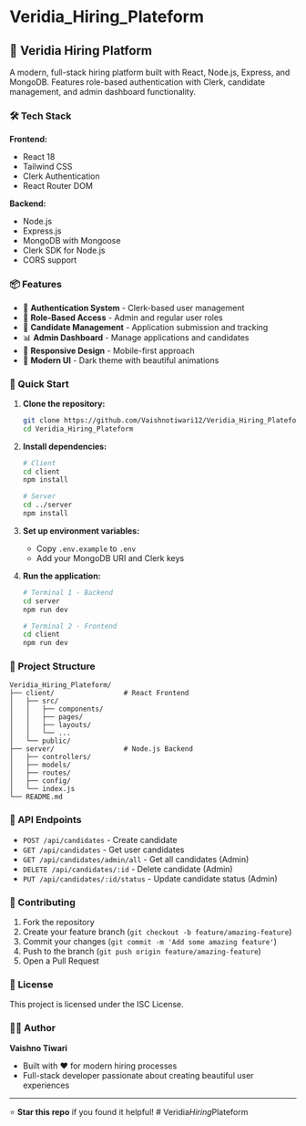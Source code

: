 # Veridia_Hiring_Plateform

## 🚀 Veridia Hiring Platform

A modern, full-stack hiring platform built with React, Node.js, Express, and MongoDB. Features role-based authentication with Clerk, candidate management, and admin dashboard functionality.

### 🛠️ Tech Stack

**Frontend:**
- React 18
- Tailwind CSS
- Clerk Authentication
- React Router DOM

**Backend:**
- Node.js
- Express.js
- MongoDB with Mongoose
- Clerk SDK for Node.js
- CORS support

### 📦 Features

- 🔐 **Authentication System** - Clerk-based user management
- 👥 **Role-Based Access** - Admin and regular user roles
- 📝 **Candidate Management** - Application submission and tracking
- 📊 **Admin Dashboard** - Manage applications and candidates
- 📱 **Responsive Design** - Mobile-first approach
- 🎨 **Modern UI** - Dark theme with beautiful animations

### 🚀 Quick Start

1. **Clone the repository:**
   ```bash
   git clone https://github.com/Vaishnotiwari12/Veridia_Hiring_Plateform.git
   cd Veridia_Hiring_Plateform
   ```

2. **Install dependencies:**
   ```bash
   # Client
   cd client
   npm install

   # Server
   cd ../server
   npm install
   ```

3. **Set up environment variables:**
   - Copy `.env.example` to `.env`
   - Add your MongoDB URI and Clerk keys

4. **Run the application:**
   ```bash
   # Terminal 1 - Backend
   cd server
   npm run dev

   # Terminal 2 - Frontend
   cd client
   npm run dev
   ```

### 📁 Project Structure

```
Veridia_Hiring_Plateform/
├── client/                 # React Frontend
│   ├── src/
│   │   ├── components/
│   │   ├── pages/
│   │   ├── layouts/
│   │   └── ...
│   └── public/
├── server/                 # Node.js Backend
│   ├── controllers/
│   ├── models/
│   ├── routes/
│   ├── config/
│   └── index.js
└── README.md
```

### 🎯 API Endpoints

- `POST /api/candidates` - Create candidate
- `GET /api/candidates` - Get user candidates
- `GET /api/candidates/admin/all` - Get all candidates (Admin)
- `DELETE /api/candidates/:id` - Delete candidate (Admin)
- `PUT /api/candidates/:id/status` - Update candidate status (Admin)

### 👥 Contributing

1. Fork the repository
2. Create your feature branch (`git checkout -b feature/amazing-feature`)
3. Commit your changes (`git commit -m 'Add some amazing feature'`)
4. Push to the branch (`git push origin feature/amazing-feature`)
5. Open a Pull Request

### 📄 License

This project is licensed under the ISC License.

### 👨‍💻 Author

**Vaishno Tiwari**
- Built with ❤️ for modern hiring processes
- Full-stack developer passionate about creating beautiful user experiences

---

⭐ **Star this repo** if you found it helpful!
#   V e r i d i a _ H i r i n g _ P l a t e f o r m  
 